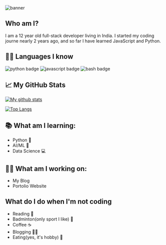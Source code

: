 <img align="center" src="https://user-images.githubusercontent.com/85427178/167567036-5cd059d4-92c9-47a4-b252-1624cc3387e5.png" alt="banner">

<h2>Who am I?</h2>
<p>I am a 12 year old full-stack developer living in India. I started my coding journe nearly 2 years ago, and so far I have learned JavaScript and Python. </p>

<h2>👦🏼 Languages I know</h2>
<p>
<img src="https://img.shields.io/badge/python-3670A0?style=for-the-badge&logo=python&logoColor=ffdd54B" alt="python badge" />
<img src="https://img.shields.io/badge/javascript-%23323330.svg?style=for-the-badge&logo=javascript&logoColor=%23F7DF1E" alt="javascript badge" />
<img src="https://img.shields.io/badge/shell_script-%23121011.svg?style=for-the-badge&logo=gnu-bash&logoColor=white" alt="bash badge" />
</p>

<h2>📈 My GitHub Stats</h2>

[![My github stats](https://github-readme-stats.vercel.app/api/?username=Aaditey-Nair&show_icons=true&hide_border=true)](https://github.com/Aaditey-Nair)

[![Top Langs](https://github-readme-stats.vercel.app/api/top-langs/?username=Aaditey-Nair)](https://github.com/Aaditey-Nair)
  
<h2>📚 What am I learning:</h2>
<ul>
  <li>Python 🐍</li>
  <li>AI/ML 🤖</li>
  <li>Data Science 💻</li>
</ul>

<h2>👷🏼 What am I working on:</h2>
<ul>
  <li>My Blog</li>
  <li>Portolio Website</li>
</ul>

<h2>What do I do when I'm not coding </h2>
<ul>
  <li>Reading 📕</li>
  <li>Badminton(only sport I like) 🏸</li>
  <li>Coffee ☕</li>
  <li>Blogging ✍🏼</li>
  <li>Eating(yes, it's hobby) 🍴</li>
</ul>
